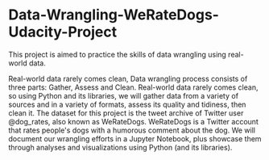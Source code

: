 # Data-Wrangling-WeRateDogs-Udacity-Project
This project is aimed to practice the skills of data wrangling using real-world data.

Real-world data rarely comes clean, Data wrangling process consists of three parts: Gather, Assess and Clean. Real-world data rarely comes clean, so using Python and its libraries, we will gather data from a variety of sources and in a variety of formats, assess its quality and tidiness, then clean it. The dataset for this project is the tweet archive of Twitter user @dog_rates, also known as WeRateDogs. WeRateDogs is a Twitter account that rates people's dogs with a humorous comment about the dog. We will document our wrangling efforts in a Jupyter Notebook, plus showcase them through analyses and visualizations using Python (and its libraries).
